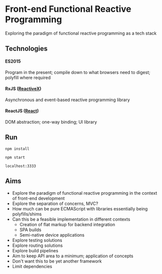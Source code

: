 # Front-end Functional Reactive Programming
Exploring the paradigm of functional reactive programming as a tech stack

## Technologies
#### ES2015
Program in the present; compile down to what browsers need to digest; polyfill where required

#### RxJS ([ReactiveX](http://reactivex.io/))
Asynchronous and event-based reactive programming library

#### ReactJS ([React](https://facebook.github.io/react/))
DOM abstraction; one-way binding; UI library


## Run

` npm install `

` npm start `

` localhost:3333 `

## Aims

- Explore the paradigm of functional reactive programming in the context of front-end development
- Explore the separation of concerns, MVC?
- How much can be pure ECMAScript with libraries essentially being polyfills/shims
- Can this be a feasible implementation in different contexts
  - Creation of flat markup for backend integration
  - SPA builds
  - Semi-native device applications
- Explore testing solutions
- Explore routing solutions
- Explore build pipelines
- Aim to keep API area to a minimum; application of concepts
- Don't want this to be yet another framework
- Limit dependencies
